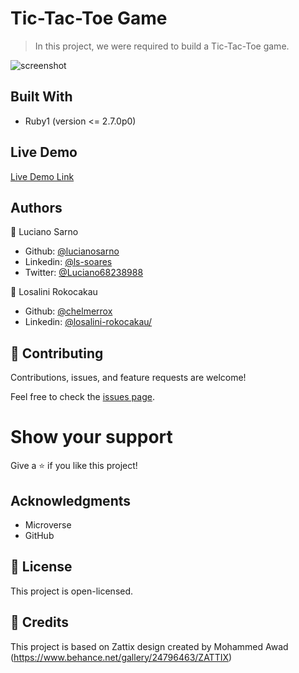 # Tic-Tac-Toe Game

> In this project, we were required to build a Tic-Tac-Toe game.

![screenshot]()

## Built With

- Ruby1 (version <= 2.7.0p0)

## Live Demo

[Live Demo Link]()

## Authors

👤 Luciano Sarno

- Github: [@lucianosarno](https://github.com/lucianosarno)
- Linkedin: [@ls-soares](https://www.linkedin.com/in/ls-soares/)
- Twitter: [@Luciano68238988](https://twitter.com/Luciano68238988)

👤 Losalini Rokocakau

- Github: [@chelmerrox](https://github.com/chelmerrox)
- Linkedin: [@losalini-rokocakau/](https://www.linkedin.com/in/losalini-rokocakau)

## 🤝 Contributing

Contributions, issues, and feature requests are welcome!

Feel free to check the [issues page](issues/).

# Show your support

Give a ⭐️ if you like this project!

## Acknowledgments

- Microverse
- GitHub

## 📝 License

This project is open-licensed.

## 📝 Credits

This project is based on Zattix design created by Mohammed Awad (https://www.behance.net/gallery/24796463/ZATTIX)

